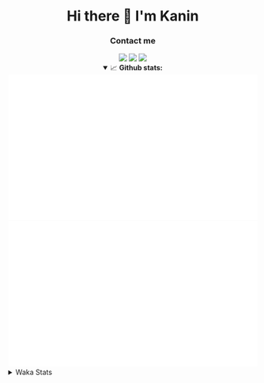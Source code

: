 <div align="center">
 <h1>Hi there 👋 I'm Kanin</h1>
 <h3>Contact me</h3>
 <a href="mailto:im@kanin.dev"><img src="https://img.shields.io/badge/gmail-%23D14836.svg?&style=for-the-badge&logo=gmail&logoColor=white"/></a>
 <a href="https://twitter.com/KaninTwt"><img src="https://img.shields.io/badge/twitter-%231DA1F2.svg?&style=for-the-badge&logo=twitter&logoColor=white"/></a>
 <a href="https://www.linkedin.com/in/KaninDev"><img src="https://img.shields.io/badge/linkedin-%230077B5.svg?&style=for-the-badge&logo=linkedin&logoColor=white"/></a>
<details open>
  <summary>📈 <b>Github stats:</b></summary>
  <img src="https://github.com/Kanin/Kanin/blob/master/scripts/GitHubStats/generated/overview.svg"/>
  <img src="https://github.com/Kanin/Kanin/blob/master/scripts/GitHubStats/generated/languages.svg"/>
</details>
</div>

<details>
 <summary>Waka Stats</summary>

<!--START_SECTION:waka-->
![Code Time](http://img.shields.io/badge/Code%20Time-2%2C155%20hrs%2012%20mins-blue)

![Profile Views](http://img.shields.io/badge/Profile%20Views-0-blue)

![Lines of code](https://img.shields.io/badge/From%20Hello%20World%20I%27ve%20Written-548.1%20thousand%20lines%20of%20code-blue)

**🐱 My GitHub Data** 

> 📦 104.0 kB Used in GitHub's Storage 
 > 
> 🏆 601 Contributions in the Year 2023
 > 
> 🚫 Not Opted to Hire
 > 
> 📜 23 Public Repositories 
 > 
> 🔑 11 Private Repositories 
 > 
**I'm an Early 🐤** 

```text
🌞 Morning                2243 commits        ██████░░░░░░░░░░░░░░░░░░░   25.75 % 
🌆 Daytime                2739 commits        ████████░░░░░░░░░░░░░░░░░   31.45 % 
🌃 Evening                2521 commits        ███████░░░░░░░░░░░░░░░░░░   28.94 % 
🌙 Night                  1207 commits        ███░░░░░░░░░░░░░░░░░░░░░░   13.86 % 
```
📅 **I'm Most Productive on Monday** 

```text
Monday                   1662 commits        █████░░░░░░░░░░░░░░░░░░░░   19.08 % 
Tuesday                  1202 commits        ███░░░░░░░░░░░░░░░░░░░░░░   13.80 % 
Wednesday                861 commits         ██░░░░░░░░░░░░░░░░░░░░░░░   09.89 % 
Thursday                 1352 commits        ████░░░░░░░░░░░░░░░░░░░░░   15.52 % 
Friday                   1464 commits        ████░░░░░░░░░░░░░░░░░░░░░   16.81 % 
Saturday                 830 commits         ██░░░░░░░░░░░░░░░░░░░░░░░   09.53 % 
Sunday                   1339 commits        ████░░░░░░░░░░░░░░░░░░░░░   15.37 % 
```


📊 **This Week I Spent My Time On** 

```text
🕑︎ Time Zone: America/New_York

💬 Programming Languages: 
Python                   3 hrs 26 mins       ██████████████████████░░░   86.69 % 
virtualenv               17 mins             ██░░░░░░░░░░░░░░░░░░░░░░░   07.35 % 
Bash                     4 mins              ░░░░░░░░░░░░░░░░░░░░░░░░░   01.70 % 
GitIgnore file           3 mins              ░░░░░░░░░░░░░░░░░░░░░░░░░   01.51 % 
.env file                3 mins              ░░░░░░░░░░░░░░░░░░░░░░░░░   01.41 % 

🔥 Editors: 
PyCharm                  3 hrs 58 mins       █████████████████████████   100.00 % 

🐱‍💻 Projects: 
P4P                      3 hrs 18 mins       █████████████████████░░░░   83.20 % 
Community-Bot            21 mins             ██░░░░░░░░░░░░░░░░░░░░░░░   08.94 % 
Unknown Project          10 mins             █░░░░░░░░░░░░░░░░░░░░░░░░   04.32 % 
VoiceSphere              8 mins              █░░░░░░░░░░░░░░░░░░░░░░░░   03.54 % 

💻 Operating System: 
Windows                  3 hrs 58 mins       █████████████████████████   100.00 % 
```

**I Mostly Code in Python** 

```text
Python                   29 repos            █████████████████░░░░░░░░   67.44 % 
Java                     5 repos             ███░░░░░░░░░░░░░░░░░░░░░░   11.63 % 
JavaScript               3 repos             ██░░░░░░░░░░░░░░░░░░░░░░░   06.98 % 
Kotlin                   2 repos             █░░░░░░░░░░░░░░░░░░░░░░░░   04.65 % 
HTML                     1 repo              █░░░░░░░░░░░░░░░░░░░░░░░░   02.33 % 
```



**Timeline**

![Lines of Code chart](https://raw.githubusercontent.com/Kanin/Kanin/master/assets/bar_graph.png)


 Last Updated on 17/11/2023 04:04:34 UTC
<!--END_SECTION:waka-->
</details>
